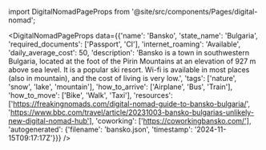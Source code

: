 
import DigitalNomadPageProps from '@site/src/components/Pages/digital-nomad';

<DigitalNomadPageProps
    data={{'name': 'Bansko', 'state_name': 'Bulgaria', 'required_documents': ['Passport', 'CI'], 'internet_roaming': 'Available', 'daily_average_cost': 50, 'description': 'Bansko is a town in southwestern Bulgaria, located at the foot of the Pirin Mountains at an elevation of 927 m above sea level. It is a popular ski resort. Wi-fi is available in most places (also in mountain), and the cost of living is very low.', 'tags': ['nature', 'snow', 'lake', 'mountain'], 'how_to_arrive': ['Airplane', 'Bus', 'Train'], 'how_to_move': ['Bike', 'Walk', 'Taxi'], 'resources': ['https://freakingnomads.com/digital-nomad-guide-to-bansko-bulgaria/', 'https://www.bbc.com/travel/article/20231003-bansko-bulgarias-unlikely-new-digital-nomad-hub'], 'coworking': ['https://coworkingbansko.com/'], 'autogenerated': {'filename': 'bansko.json', 'timestamp': '2024-11-15T09:17:17Z'}}}
/>
